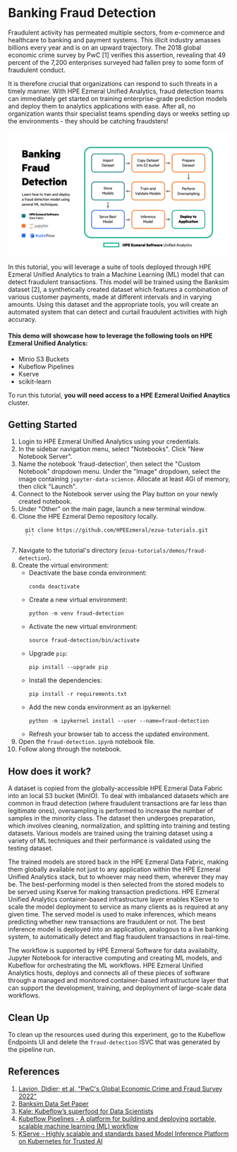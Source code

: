 # Banking Fraud Detection

Fraudulent activity has permeated multiple sectors, from e-commerce and healthcare to banking and payment systems. This illicit industry amasses billions every year and is on an upward trajectory. The 2018 global economic crime survey by PwC [1] verifies this assertion, revealing that 49 percent of the 7,200 enterprises surveyed had fallen prey to some form of fraudulent conduct.

It is therefore crucial that organizations can respond to such threats in a timely manner. With HPE Ezmeral Unified Analytics, fraud detection teams can immediately get started on training enterprise-grade prediction models and deploy them to analytics applications with ease. After all, no organization wants thsir specialist teams spending days or weeks setting up the environments - they should be catching fraudsters! 


![fraud-detection-banking](images/workflow.png)

In this tutorial, you will leverage a suite of tools deployed through HPE Ezmeral Unified Analytics to train a Machine Learning (ML) model that can detect fraudulent transactions. This model will be trained using the Banksim dataset [2], a synthetically created dataset which features a combination of various customer payments, made at different intervals and
in varying amounts. Using this dataset and the appropriate tools, you will create an automated system that can detect and curtail fraudulent
activities with high accuracy.

#### This demo will showcase how to leverage the following tools on HPE Ezmeral Unified Analytics:
- Minio S3 Buckets
- Kubeflow Pipelines
- Kserve
- scikit-learn
  
To run this tutorial, **you will need access to a HPE Ezmeral Unified Anaytics** cluster. 



## Getting Started

1. Login to HPE Ezmeral Unified Analytics using your credentials.
1. In the sidebar navigation menu, select "Notebooks". Click "New Notebook Server".
1. Name the notebook 'fraud-detection', then select the "Custom Notebook" dropdown menu. Under the "Image" dropdown, select the image containing `jupyter-data-science`. Allocate at least 4Gi of memory, then click "Launch". 
1. Connect to the Notebook server using the Play button on your newly created notebook. 
1. Under "Other" on the main page, launch a new terminal window. 
1. Clone the HPE Ezmeral Demo repository locally.  
      ```
        git clone https://github.com/HPEEzmeral/ezua-tutorials.git
        ```
1. Navigate to the tutorial's directory (`ezua-tutorials/demos/fraud-detection`).
1. Create the virtual environment:
    - Deactivate the base conda environment:
        ```
        conda deactivate
        ```
    - Create a new virtual environment:
       ```
       python -m venv fraud-detection
       ```
    - Activate the new virtual environment:
       ```
       source fraud-detection/bin/activate
       ```
    - Upgrade `pip`:
       ```
       pip install --upgrade pip
       ```
    - Install the dependencies:
       ```
       pip install -r requirements.txt
       ```
    - Add the new conda environment as an ipykernel:
       ```
       python -m ipykernel install --user --name=fraud-detection
       ```
    - Refresh your browser tab to access the updated environment.
1. Open the `fraud-detection.ipynb` notebook file.
1. Follow along through the notebook. 

## How does it work?

A dataset is copied from the globally-accessible HPE Ezmeral Data Fabric into an local S3 bucket (MinIO). To deal with imbalanced datasets which are common in fraud detection (where fraudulent transactions are far less than legitimate ones), oversampling is performed to increase the number of samples in the minority class. The dataset then undergoes preparation, which involves cleaning, normalization, and splitting into training and testing datasets. Various models are trained using the training dataset using a variety of ML techniques and their performance is validated using the testing dataset. 

The trained models are stored back in the HPE Ezmeral Data Fabric, making them globally available not just to any application within the HPE Ezmeral Unified Analytics stack, but to whoever may need them, wherever they may be. The best-performing model is then selected from the stored models to be served using Kserve for making transaction predictions. HPE Ezmeral Unified Analytics container-based infrastructure layer enables KServe to scale the model deployment to service as many clients as is required at any given time. The served model is used to make inferences, which means predicting whether new transactions are fraudulent or not. The best inference model is deployed into an application, analogous to a live banking system, to automatically detect and flag fraudulent transactions in real-time.

The workflow is supported by HPE Ezmeral Software for data availabilty, Jupyter Notebook for interactive computing and creating ML models, and Kubeflow for orchestrating the ML workflows. HPE Ezmeral Unified Analytics hosts, deploys and connects all of these pieces of software through a managed and monitored container-based infrastructure layer that can support the development, training, and deployment of large-scale data workflows.

## Clean Up

To clean up the resources used during this experiment, go to the Kubeflow Endpoints UI and delete the `fraud-detection` ISVC that was generated by the pipeline run.

## References

1. [Lavion, Didier; et al, "PwC's Global Economic Crime and Fraud Survey 2022"](https://www.pwc.com/gx/en/services/forensics/economic-crime-survey.html)
1. [Banksim Data Set Paper](http://www.msc-les.org/proceedings/emss/2014/EMSS2014_144.pdf)
1. [Kale: Kubeflow’s superfood for Data Scientists](https://github.com/kubeflow-kale/kale)
1. [Kubeflow Pipelines - A platform for building and deploying portable, scalable machine learning (ML) workflow](https://www.kubeflow.org/docs/components/pipelines/v1/introduction/)
1. [KServe - Highly scalable and standards based Model Inference Platform on Kubernetes for Trusted AI](https://kserve.github.io/website/0.11/)